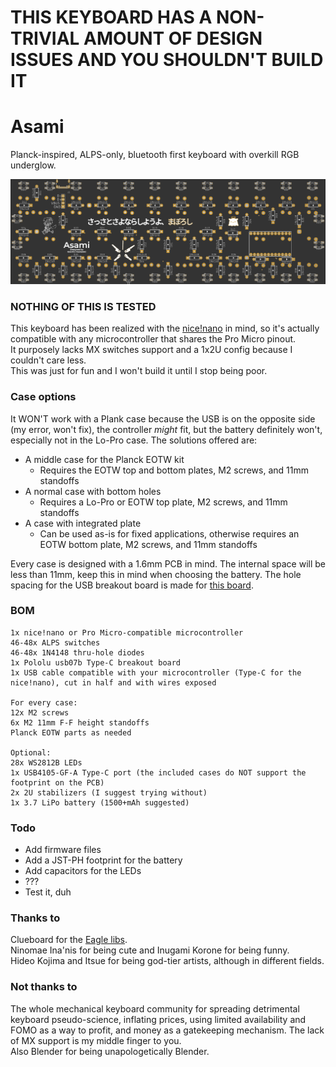 # THIS KEYBOARD HAS A NON-TRIVIAL AMOUNT OF DESIGN ISSUES AND YOU SHOULDN'T BUILD IT
# Asami
Planck-inspired, ALPS-only, bluetooth first keyboard with overkill RGB underglow.

![](pcb_image.png)

### NOTHING OF THIS IS TESTED

This keyboard has been realized with the [nice!nano](https://nicekeyboards.com/nice-nano) in mind, so it's 
actually compatible with any microcontroller that shares the Pro Micro pinout.  
It purposely lacks MX switches support and a 1x2U config because I couldn't care less.  
This was just for fun and I won't build it until I stop being poor.  

### Case options
It WON'T work with a Plank case because the USB is on the opposite side (my error, won't fix), the controller *might* fit, but the battery definitely 
won't, especially not in the Lo-Pro case. The solutions offered are:
+ A middle case for the Planck EOTW kit
	+ Requires the EOTW top and bottom plates, M2 screws, and 11mm standoffs
+ A normal case with bottom holes
	+ Requires a Lo-Pro or EOTW top plate, M2 screws, and 11mm standoffs
+ A case with integrated plate
	+ Can be used as-is for fixed applications, otherwise requires an EOTW bottom plate, M2 screws, and 11mm standoffs

Every case is designed with a 1.6mm PCB in mind. The internal space will be less than 11mm, keep this in mind when
choosing the battery. The hole spacing for the USB breakout board is made for [this board](https://shop.pimoroni.com/products/usb-2-0-type-c-connector-breakout-board-usb07b).

### BOM
```
1x nice!nano or Pro Micro-compatible microcontroller
46-48x ALPS switches
46-48x 1N4148 thru-hole diodes
1x Pololu usb07b Type-C breakout board
1x USB cable compatible with your microcontroller (Type-C for the nice!nano), cut in half and with wires exposed

For every case:
12x M2 screws
6x M2 11mm F-F height standoffs
Planck EOTW parts as needed

Optional:
28x WS2812B LEDs
1x USB4105-GF-A Type-C port (the included cases do NOT support the footprint on the PCB)
2x 2U stabilizers (I suggest trying without)
1x 3.7 LiPo battery (1500+mAh suggested)
```

### Todo
+ Add firmware files
+ Add a JST-PH footprint for the battery
+ Add capacitors for the LEDs
+ ???
+ Test it, duh

### Thanks to
Clueboard for the [Eagle libs](https://github.com/clueboard/eagle_libs).  
Ninomae Ina'nis for being cute and Inugami Korone for being funny.  
Hideo Kojima and Itsue for being god-tier artists, although in different fields.  

### Not thanks to
The whole mechanical keyboard community for spreading detrimental keyboard pseudo-science, inflating prices, 
using limited availability and FOMO as a way to profit, and money as a gatekeeping mechanism. The lack of 
MX support is my middle finger to you.  
Also Blender for being unapologetically Blender.  
